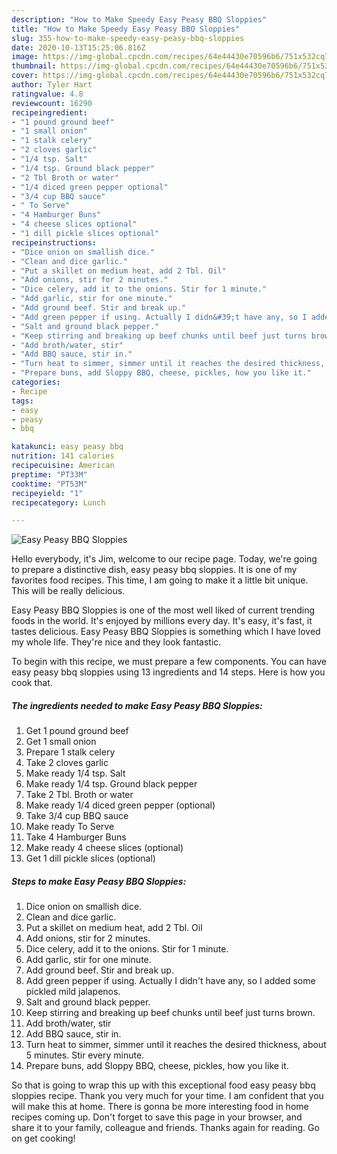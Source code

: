 ```yaml
---
description: "How to Make Speedy Easy Peasy BBQ Sloppies"
title: "How to Make Speedy Easy Peasy BBQ Sloppies"
slug: 355-how-to-make-speedy-easy-peasy-bbq-sloppies
date: 2020-10-13T15:25:06.816Z
image: https://img-global.cpcdn.com/recipes/64e44430e70596b6/751x532cq70/easy-peasy-bbq-sloppies-recipe-main-photo.jpg
thumbnail: https://img-global.cpcdn.com/recipes/64e44430e70596b6/751x532cq70/easy-peasy-bbq-sloppies-recipe-main-photo.jpg
cover: https://img-global.cpcdn.com/recipes/64e44430e70596b6/751x532cq70/easy-peasy-bbq-sloppies-recipe-main-photo.jpg
author: Tyler Hart
ratingvalue: 4.8
reviewcount: 16290
recipeingredient:
- "1 pound ground beef"
- "1 small onion"
- "1 stalk celery"
- "2 cloves garlic"
- "1/4 tsp. Salt"
- "1/4 tsp. Ground black pepper"
- "2 Tbl Broth or water"
- "1/4 diced green pepper optional"
- "3/4 cup BBQ sauce"
- " To Serve"
- "4 Hamburger Buns"
- "4 cheese slices optional"
- "1 dill pickle slices optional"
recipeinstructions:
- "Dice onion on smallish dice."
- "Clean and dice garlic."
- "Put a skillet on medium heat, add 2 Tbl. Oil"
- "Add onions, stir for 2 minutes."
- "Dice celery, add it to the onions. Stir for 1 minute."
- "Add garlic, stir for one minute."
- "Add ground beef. Stir and break up."
- "Add green pepper if using. Actually I didn&#39;t have any, so I added some pickled mild jalapenos."
- "Salt and ground black pepper."
- "Keep stirring and breaking up beef chunks until beef just turns brown."
- "Add broth/water, stir"
- "Add BBQ sauce, stir in."
- "Turn heat to simmer, simmer until it reaches the desired thickness, about 5 minutes. Stir every minute."
- "Prepare buns, add Sloppy BBQ, cheese, pickles, how you like it."
categories:
- Recipe
tags:
- easy
- peasy
- bbq

katakunci: easy peasy bbq 
nutrition: 141 calories
recipecuisine: American
preptime: "PT33M"
cooktime: "PT53M"
recipeyield: "1"
recipecategory: Lunch

---
```



![Easy Peasy BBQ Sloppies](https://img-global.cpcdn.com/recipes/64e44430e70596b6/751x532cq70/easy-peasy-bbq-sloppies-recipe-main-photo.jpg)

Hello everybody, it's Jim, welcome to our recipe page. Today, we're going to prepare a distinctive dish, easy peasy bbq sloppies. It is one of my favorites food recipes. This time, I am going to make it a little bit unique. This will be really delicious.



Easy Peasy BBQ Sloppies is one of the most well liked of current trending foods in the world. It's enjoyed by millions every day. It's easy, it's fast, it tastes delicious. Easy Peasy BBQ Sloppies is something which I have loved my whole life. They're nice and they look fantastic.


To begin with this recipe, we must prepare a few components. You can have easy peasy bbq sloppies using 13 ingredients and 14 steps. Here is how you cook that.

<!--inarticleads1-->

##### The ingredients needed to make Easy Peasy BBQ Sloppies:

1. Get 1 pound ground beef
1. Get 1 small onion
1. Prepare 1 stalk celery
1. Take 2 cloves garlic
1. Make ready 1/4 tsp. Salt
1. Make ready 1/4 tsp. Ground black pepper
1. Take 2 Tbl. Broth or water
1. Make ready 1/4 diced green pepper (optional)
1. Take 3/4 cup BBQ sauce
1. Make ready  To Serve
1. Take 4 Hamburger Buns
1. Make ready 4 cheese slices (optional)
1. Get 1 dill pickle slices (optional)




<!--inarticleads2-->

##### Steps to make Easy Peasy BBQ Sloppies:

1. Dice onion on smallish dice.
1. Clean and dice garlic.
1. Put a skillet on medium heat, add 2 Tbl. Oil
1. Add onions, stir for 2 minutes.
1. Dice celery, add it to the onions. Stir for 1 minute.
1. Add garlic, stir for one minute.
1. Add ground beef. Stir and break up.
1. Add green pepper if using. Actually I didn&#39;t have any, so I added some pickled mild jalapenos.
1. Salt and ground black pepper.
1. Keep stirring and breaking up beef chunks until beef just turns brown.
1. Add broth/water, stir
1. Add BBQ sauce, stir in.
1. Turn heat to simmer, simmer until it reaches the desired thickness, about 5 minutes. Stir every minute.
1. Prepare buns, add Sloppy BBQ, cheese, pickles, how you like it.




So that is going to wrap this up with this exceptional food easy peasy bbq sloppies recipe. Thank you very much for your time. I am confident that you will make this at home. There is gonna be more interesting food in home recipes coming up. Don't forget to save this page in your browser, and share it to your family, colleague and friends. Thanks again for reading. Go on get cooking!
